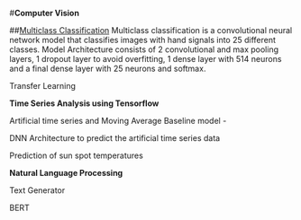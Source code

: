#**Computer Vision**

##[Multiclass Classification](https://github.com/roshan151/roshan151/blob/main/Multiclass_classification_for_Computer_Vision.ipynb) 
Multiclass classification is a convolutional neural network model that classifies images with hand signals into 25 different classes. Model Architecture consists of 2 convolutional and max pooling layers, 1 dropout layer to avoid overfitting, 1 dense layer with 514 neurons and a final dense layer with 25 neurons and softmax. 

Transfer Learning

**Time Series Analysis using Tensorflow**

Artificial time series and Moving Average Baseline model - 

DNN Architecture to predict the artificial time series data

Prediction of sun spot temperatures 

**Natural Language Processing**

Text Generator

BERT 


